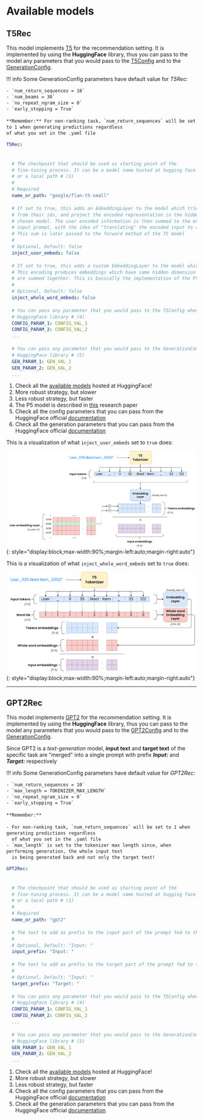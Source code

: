 # Available models

## T5Rec

This model implements [T5](https://huggingface.co/docs/transformers/model_doc/t5) for the recommendation setting.
It is implemented by using the **HuggingFace** library, thus you can pass to the model any parameters that you would 
pass to the [T5Config](https://huggingface.co/docs/transformers/model_doc/t5#transformers.T5Config) and to the
[GenerationConfig](https://huggingface.co/docs/transformers/main_classes/text_generation#transformers.GenerationConfig).

!!! info
    Some GenerationConfig parameters have default value for *T5Rec*:
    
    - `num_return_sequences = 10`
    - `num_beams = 30`
    - `no_repeat_ngram_size = 0`
    - `early_stopping = True`
    
    **Remember:** For non-ranking task, `num_return_sequences` will be set to 1 when generating predictions regardless
    of what you set in the .yaml file


```yaml title="T5Rec"
T5Rec:
    
    
  # The checkpoint that should be used as starting point of the
  # fine-tuning process. It can be a model name hosted at hugging face
  # or a local path # (1)
  # 
  # Required
  name_or_path: "google/flan-t5-small"
  
  # If set to true, this adds an EmbeddingLayer to the model which tries to encode user information
  # from their ids, and project the encoded representation in the hidden dimension space of the
  # chosen model. The user encoded information is then summed to the encoded information of each token in the
  # input prompt, with the idea of "translating" the encoded input to a specific region in the latent space.
  # This sum is later passed to the forward method of the T5 model
  #
  # Optional, Default: false
  inject_user_embeds: false
  
  # If set to true, this adds a custom EmbeddingLayer to the model which encodes whole word information.
  # This encoding produces embeddings which have same hidden dimension of the input embeddings, and the two
  # are summed together. This is basically the implementation of the P5 architecture # (4)
  #
  # Optional, Default: false
  inject_whole_word_embeds: false
  
  # You can pass any parameter that you would pass to the T5Config when instantiating the model with the
  # HuggingFace library # (4)
  CONFIG_PARAM_1: CONFIG_VAL_1
  CONFIG_PARAM_2: CONFIG_VAL_2
  ... 
  
  # You can pass any parameter that you would pass to the GenerationConfig when instantiating it with the
  # HuggingFace library # (5)
  GEN_PARAM_1: GEN_VAL_1
  GEN_PARAM_2: GEN_VAL_2
  ...
```

1. Check all the [available models](https://huggingface.co/models?sort=trending&search=t5) hosted at HuggingFace!
2. More robust strategy, but slower
3. Less robust strategy, but faster
4. The P5 model is described in [this](https://arxiv.org/pdf/2203.13366.pdf) research paper
5. Check all the config parameters that you can pass from the HuggingFace
   official [documentation](https://huggingface.co/docs/transformers/model_doc/t5#transformers.T5Config)
6. Check all the generation parameters that you can pass from the HuggingFace
   official [documentation](https://huggingface.co/docs/transformers/main_classes/text_generation#transformers.GenerationConfig)


This is a visualization of what `inject_user_embeds` set to `true` does:

![inject_user_embeds](../../imgs/models/inject_user_embeds.png){: style="display:block;max-width:90%;margin-left:auto;margin-right:auto"}

This is a visualization of what `inject_whole_word_embeds` set to `true` does:

![inject_user_embeds](../../imgs/models/inject_whole_word_embeds.png){: style="display:block;max-width:90%;margin-left:auto;margin-right:auto"}

---

## GPT2Rec

This model implements [GPT2](https://huggingface.co/docs/transformers/model_doc/gpt2) for the recommendation setting.
It is implemented by using the **HuggingFace** library, thus you can pass to the model any parameters that you would 
pass to the [GPT2Config](https://huggingface.co/docs/transformers/model_doc/gpt2#transformers.GPT2Config) and to the
[GenerationConfig](https://huggingface.co/docs/transformers/main_classes/text_generation#transformers.GenerationConfig).

Since GPT2 is a *text-generation* model, **input text** and **target text** of the specific task are "merged" into a 
single prompt with prefix ***Input:*** and ***Target:*** respectively

!!! info
    Some GenerationConfig parameters have default value for *GPT2Rec*:
    
    - `num_return_sequences = 10`
    - `max_length = TOKENIZER_MAX_LENGTH`
    - `no_repeat_ngram_size = 0`
    - `early_stopping = True`
    
    **Remember:**

    - For non-ranking task, `num_return_sequences` will be set to 1 when generating predictions regardless
      of what you set in the .yaml file
    - `max_length` is set to the tokenizer max length since, when performing generation, the whole input text
      is being generated back and not only the target text!


```yaml title="GPT2Rec"
GPT2Rec:
    
    
  # The checkpoint that should be used as starting point of the
  # fine-tuning process. It can be a model name hosted at hugging face
  # or a local path # (1)
  # 
  # Required
  name_or_path: "gpt2"
  
  # The text to add as prefix to the input part of the prompt fed to the model
  #
  # Optional, Default: "Input: "
  input_prefix: "Input: "
  
  # The text to add as prefix to the target part of the prompt fed to the model
  #
  # Optional, Default: "Input: "
  target_prefix: "Target: "
  
  # You can pass any parameter that you would pass to the T5Config when instantiating the model with the
  # HuggingFace library # (4)
  CONFIG_PARAM_1: CONFIG_VAL_1
  CONFIG_PARAM_2: CONFIG_VAL_2
  ... 
  
  # You can pass any parameter that you would pass to the GenerationConfig when instantiating it with the
  # HuggingFace library # (5)
  GEN_PARAM_1: GEN_VAL_1
  GEN_PARAM_2: GEN_VAL_2
  ...
```

1. Check all the [available models](https://huggingface.co/models?sort=trending&search=gpt2) hosted at HuggingFace!
2. More robust strategy, but slower
3. Less robust strategy, but faster
4. Check all the config parameters that you can pass from the HuggingFace
   official [documentation](https://huggingface.co/docs/transformers/model_doc/gpt2#transformers.GPT2Config)
5. Check all the generation parameters that you can pass from the HuggingFace
   official [documentation](https://huggingface.co/docs/transformers/main_classes/text_generation#transformers.GenerationConfig)